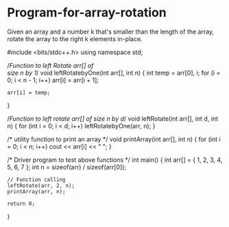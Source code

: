# Program-for-array-rotation
Given an array and a number k that's smaller than the length of the array, rotate the array to the right k elements in-place.

#include <bits/stdc++.h> 
using namespace std; 
  
/*Function to left Rotate arr[] of  
  size n by 1*/
void leftRotatebyOne(int arr[], int n) 
{ 
    int temp = arr[0], i; 
    for (i = 0; i < n - 1; i++) 
        arr[i] = arr[i + 1]; 
  
    arr[i] = temp; 
} 
  
/*Function to left rotate arr[] of size n by d*/
void leftRotate(int arr[], int d, int n) 
{ 
    for (int i = 0; i < d; i++) 
        leftRotatebyOne(arr, n); 
} 
  
/* utility function to print an array */
void printArray(int arr[], int n) 
{ 
    for (int i = 0; i < n; i++) 
        cout << arr[i] << " "; 
} 
  
/* Driver program to test above functions */
int main() 
{ 
    int arr[] = { 1, 2, 3, 4, 5, 6, 7 }; 
    int n = sizeof(arr) / sizeof(arr[0]); 
  
    // Function calling 
    leftRotate(arr, 2, n); 
    printArray(arr, n); 
  
    return 0; 
} 
